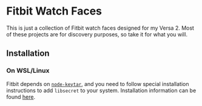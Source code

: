 # Fitbit Watch Faces

This is just a collection of Fitbit watch faces designed for my Versa 2. Most of these projects are for discovery purposes, so take it for what you will.

## Installation

### On WSL/Linux

Fitbit depends on [`node-keytar`](https://github.com/atom/node-keytar), and you need to follow special installation instructions to add `libsecret` to your system. Installation information can be found [here](https://github.com/atom/node-keytar#on-linux).
